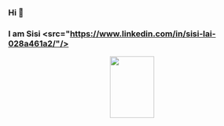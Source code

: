 ### Hi 👋
### I am Sisi <src="https://www.linkedin.com/in/sisi-lai-028a461a2/"/>



<div align=center><img width="90" height="125" src="https://vectr.com/tmp/bb9lCg6xzW/l3LFSCPf1f.svg?width=640&height=640&select=l3LFSCPf1fpage0"/></div>

